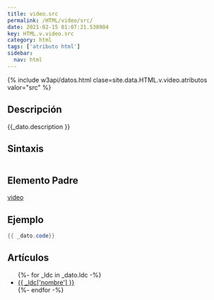 ```yaml
---
title: video.src
permalink: /HTML/video/src/
date: 2021-02-15 01:07:21.538904
key: HTML.v.video.src
category: html
tags: ['atributo html']
sidebar: 
  nav: html
---
```


{% include w3api/datos.html clase=site.data.HTML.v.video.atributos valor="src" %}

## Descripción
{{_dato.description }}

## Sintaxis
~~~html
~~~

## Elemento Padre
[video](/HTML/video/)

## Ejemplo
~~~java
{{ _dato.code}}
~~~

## Artículos
<ul>
{%- for _ldc in _dato.ldc -%}
   <li>
       <a href="{{_ldc['url'] }}">{{ _ldc['nombre'] }}</a>
   </li>
{%- endfor -%}
</ul>
